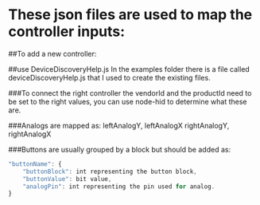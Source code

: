 These json files are used to map the controller inputs:
=========================

##To add a new controller:

##use DeviceDiscoveryHelp.js
In the examples folder there is a file called deviceDiscoveryHelp.js that I used to create the existing files.

###To connect the right controller
the vendorId and the productId need to be set to the right values, you can use node-hid to determine what these are.

###Analogs are mapped as:
leftAnalogY, leftAnalogX
rightAnalogY, rightAnalogX

###Buttons are usually grouped by a block but should be added as:

~~~~ js
"buttonName": {
	"buttonBlock": int representing the button block,
	"buttonValue": bit value,
	"analogPin": int representing the pin used for analog.
}